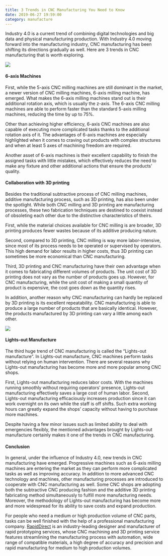 ```yaml
---
title: 3 Trends in CNC Manufacturing You Need to Know
date: 2019-06-27 19:59:00
category: manufacture
---
```


Industry 4.0 is a current trend of combining digital technologies and big data and physical manufacturing production. With Industry 4.0 moving forward into the manufacturing industry, CNC manufacturing has been shifting its directions gradually as well. Here are 3 trends in CNC manufacturing that is worth exploring.

![](/img/1.jpeg)

#### 6-axis Machines

First, while the 5-axis CNC milling machines are still dominant in the market, a newer version of CNC milling machines, 6-axis milling machine, has emerged. What makes the 6-axis milling machines stand out is their additional rotation axis, which is usually the z-axis. The 6-axis CNC milling machines are able to perform faster than the standard 5-axis milling machines, reducing the time by up to 75%. 

Other than achieving higher efficiency, 6-axis CNC machines are also capable of executing more complicated tasks thanks to the additional rotation axis of it. The advantages of 6-axis machines are especially highlighted when it comes to craving out products with complex structures and when at least 5 axes of machining freedom are required. 

Another asset of 6-axis machines is their excellent capability to finish the assigned tasks with little mistakes, which effectively reduces the need to make any fixture and other additional actions that ensure the products’ quality.

<!-- more -->

#### Collaboration with 3D printing

Besides the traditional subtractive process of CNC milling machines, additive manufacturing process, such as 3D printing, has also been under the spotlight. While both CNC milling and 3D printing are manufacturing processes, these two fabrication techniques are destined to coexist instead of obsoleting each other due to the distinctive characteristics of theirs. 

First, while the material choices available for CNC milling is are broader, 3D printing produces fewer wastes because of its additive producing nature. 

Second, compared to 3D printing, CNC milling is way more labor-intensive, since most of its process needs to be operated or supervised by operators. This high demand for labor results in higher costs, thus 3D printing can sometimes be more economical than CNC manufacturing. 

Third, 3D printing and CNC manufacturing have their own advantage when it comes to fabricating different volumes of products. The unit cost of 3D printing does not vary as the number of products goes up. However, for CNC manufacturing, while the unit cost of making a small quantity of product is expensive, the cost goes down as the quantity rises. 

In addition, another reason why CNC manufacturing can hardly be replaced by 3D printing is its excellent repeatability. CNC manufacturing is able to produce a large number of products that are basically identical. However, the products manufactured by 3D printing can vary a little among each other. 

![](/img/2.jpg)

#### Lights-out Manufacture

The third huge trend of CNC manufacturing is called the “Lights-out manufacture”. In Lights-out manufacture, CNC machines perform tasks without relying on human intervention. There are several reasons why Lights-out manufacturing has become more and more popular among CNC shops. 

First, Lights-out manufacturing reduces labor costs. With the machines running smoothly without requiring operators’ presence, Lights-out manufacturing effectively saves a large cost of human labor. Second, Lights-out manufacturing efficaciously increases production since it can work overnight on its own while the staff is off shifts. Such extra working hours can greatly expand the shops’ capacity without having to purchase more machines. 

Despite having a few minor issues such as limited ability to deal with emergencies flexibly, the mentioned advantages brought by Lights-out manufacture certainly makes it one of the trends in CNC manufacturing.

#### Conclusion

In general, under the influence of Industry 4.0, new trends in CNC manufacturing have emerged. Progressive machines such as 6-axis milling machines are entering the market as they can perform more complicated tasks as well as improving accuracy. In addition to more advanced CNC technology and machines, other manufacturing processes are introduced to cooperate with CNC manufacturing as well. Some CNC shops are adopting both the subtractive CNC producing fashion and the additive 3D printing fabricating method simultaneously to fulfill more manufacturing needs. Moreover, the methodology of Lights-out manufacturing has become more and more widespread for its ability to save costs and expand production. 

For people who need a medium or high production volume of CNC parts, tasks can be well finished with the help of a professional manufacturing company. [RapidDirect](https://www.rapiddirect.com/) is an industry-leading designer and manufacturer of rapid prototyping services, whose CNC machining and 3D printing service features streamlining the manufacturing process with automation, wide range of compatible materials, a high degree of accuracy and precision and rapid manufacturing for medium to high production volumes.